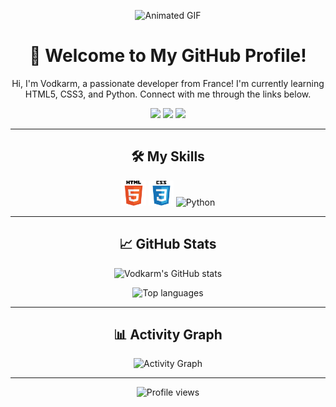<p align="center">
  <img src="https://i.postimg.cc/3JswbQnD/65-F72-C8-B-D0-C4-4-AAC-A7-E8-E81-FBAC78-B25.gif" alt="Animated GIF">
</p>

<h1 align="center">👋 Welcome to My GitHub Profile!</h1>

<p align="center">
  Hi, I'm Vodkarm, a passionate developer from France! I'm currently learning HTML5, CSS3, and Python. Connect with me through the links below.
</p>

<p align="center">
  <a href="https://dsc.gg/top-hoster"><img src="https://img.shields.io/badge/Discord-7289DA?style=for-the-badge&logo=discord&logoColor=white"></a>
  <a href="https://vm.tiktok.com/ZMR4UXWo9/"><img src="https://img.shields.io/badge/TikTok-000000?style=for-the-badge&logo=tiktok&logoColor=white"></a>
  <a href="https://github.com/Vodkarm"><img src="https://img.shields.io/badge/GitHub-181717?style=for-the-badge&logo=github&logoColor=white"></a>
</p>

-----

<h2 align="center">🛠️ My Skills</h2>

<p align="center">
  <img src="https://raw.githubusercontent.com/github/explore/80688e429a7d4ef2fca1e82350fe8e3517d3494d/topics/html/html.png" height="40" alt="HTML5">
  <img src="https://raw.githubusercontent.com/github/explore/80688e429a7d4ef2fca1e82350fe8e3517d3494d/topics/css/css.png" height="40" alt="CSS3">
  <img src="https://upload.wikimedia.org/wikipedia/commons/c/c3/Python-logo-notext.svg" height="40" alt="Python">
</p>

-----

<h2 align="center">📈 GitHub Stats</h2>

<p align="center">
  <img src="https://github-readme-stats.vercel.app/api?username=Vodkarm&show_icons=true&theme=radical" alt="Vodkarm's GitHub stats">
</p>

<p align="center">
  <img src="https://github-readme-stats.vercel.app/api/top-langs/?username=Vodkarm&layout=compact&theme=radical" alt="Top languages">
</p>

-----

<h2 align="center">📊 Activity Graph</h2>

<p align="center">
  <img src="https://github-readme-activity-graph.cyclic.app/graph?username=Vodkarm&theme=redical" alt="Activity Graph">
</p>

-----

<p align="center">
  <img src="https://komarev.com/ghpvc/?username=Vodkarm&color=red" alt="Profile views">
</p>